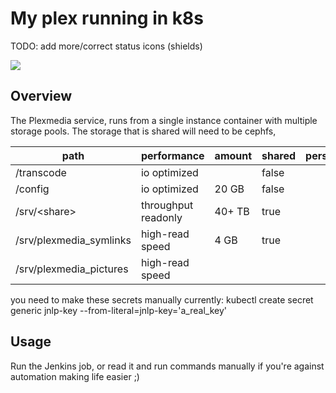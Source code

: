 # My plex running in k8s 
TODO:  add more/correct status icons (shields)

![](https://img.shields.io/badge/juju-2.0+-brightgreen.svg)

## Overview
The Plexmedia service, runs from a single instance container with multiple storage pools.
The storage that is shared will need to be cephfs,  

| path | performance | amount | shared | persist |
|---|---|---|---|---|
| /transcode  | io optimized |   | false |   |
| /config  | io optimized | 20 GB | false |   |
| /srv/\<share\> | throughput readonly | 40+ TB | true |   |
| /srv/plexmedia_symlinks | high-read speed | 4 GB | true |   |
| /srv/plexmedia_pictures | high-read speed |   |   |   |

you need to make these secrets manually currently:
kubectl create secret generic jnlp-key --from-literal=jnlp-key='a_real_key'


## Usage
Run the Jenkins job, or read it and run commands manually if you're against automation making life easier  ;)

